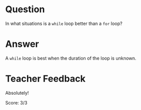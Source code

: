 # Question
In what situations is a `while` loop better than a `for` loop?

# Answer
A `while` loop is best when the duration of the loop is unknown.

# Teacher Feedback

Absolutely!

Score: 3/3